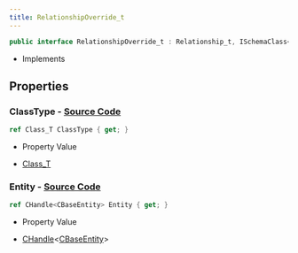 ```yaml
---
title: RelationshipOverride_t
---
```


```csharp
public interface RelationshipOverride_t : Relationship_t, ISchemaClass<Relationship_t>, ISchemaClass<RelationshipOverride_t>, ISchemaField, ISchemaClass, INativeHandle
```

- Implements

## Properties

### **ClassType** - [Source Code](https://github.com/swiftly-solution/swiftlys2/blob/main/managed/src/SwiftlyS2.Generated/Schemas/Interfaces/RelationshipOverride_t.cs#L18)

```csharp
ref Class_T ClassType { get; }
```

- Property Value

- [Class_T](/docs/api/shared/schemadefinitions/class_t)

### **Entity** - [Source Code](https://github.com/swiftly-solution/swiftlys2/blob/main/managed/src/SwiftlyS2.Generated/Schemas/Interfaces/RelationshipOverride_t.cs#L16)

```csharp
ref CHandle<CBaseEntity> Entity { get; }
```

- Property Value

- [CHandle](/docs/api/shared/natives/chandle-1)<[CBaseEntity](/docs/api/shared/schemadefinitions/cbaseentity)>

